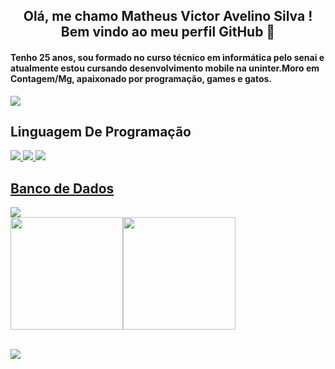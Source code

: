<h2 align="center"> Olá, me chamo Matheus Victor Avelino Silva ! Bem vindo ao meu perfil GitHub 👋</h2>
<h4> Tenho 25 anos, sou formado no curso técnico em informática pelo senai e atualmente estou cursando desenvolvimento mobile na uninter.Moro em Contagem/Mg, apaixonado por programação, games e gatos.  </h4>

<img src="https://user-images.githubusercontent.com/40077913/198637624-936cfc72-8c84-4907-a1db-d88388128058.gif">

<h2>Linguagem De Programação</h2>
<a href="https://github.com/MatheusAvelinoSilva/Java"><img src="https://img.shields.io/badge/Python-3776AB?style=for-the-badge&logo=python&logoColor=white" target="_blank">   <img src="https://img.shields.io/badge/Arduino_IDE-00979D?style=for-the-badge&logo=arduino&logoColor=white" target="_blank">   <img src="https://img.shields.io/badge/Java-ED8B00?style=for-the-badge&logo=java&logoColor=white" target="_blank">   
  
<br>

<h2>Banco de Dados</h2>
<img src="https://img.shields.io/badge/MySQL-00000F?style=for-the-badge&logo=mysql&logoColor=white" target="_blank">
  
<br>
  
<div><a href="https://github.com/MatheusAvelinoSilva"><img height="180em" src="https://github-readme-stats.vercel.app/api/top-langs/?username=MatheusAvelinoSilva&layout=compact&langs_count=7&theme=dracula"/><img height="180em" src="https://github-readme-stats.vercel.app/api?username=MatheusAvelinoSilva&show_icons=true&theme=dracula&include_all_commits=true&count_private=true"/></div>
  
  <br>
  
<a href="https://www.linkedin.com/in/matheus-victor-avelino-silva-93a949157"><img src="https://img.shields.io/badge/LinkedIn-0077B5?style=for-the-badge&logo=linkedin&logoColor=white" target="_blank"> 

